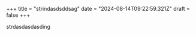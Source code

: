 +++
title = "strindasdsddsag"
date = "2024-08-14T09:22:59.321Z"
draft = false
+++

  strdasdasdasding
        
